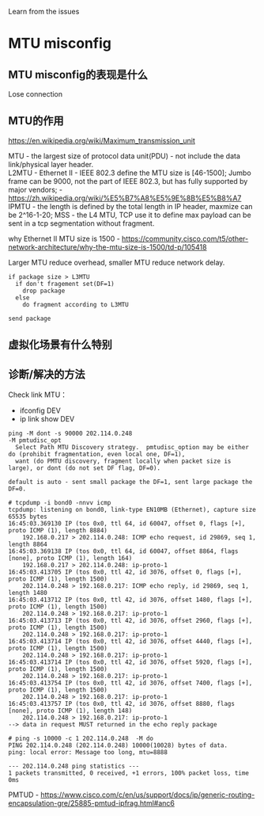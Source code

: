 Learn from the issues

# MTU misconfig
## MTU misconfig的表现是什么
Lose connection


## MTU的作用
https://en.wikipedia.org/wiki/Maximum_transmission_unit

MTU - the largest size of protocol data unit(PDU) - not include the data link/physical layer header.  
L2MTU - Ethernet II - IEEE 802.3 define the MTU size is [46-1500]; Jumbo frame can be 9000, not the part of IEEE 802.3, but has fully supported by major vendors; - https://zh.wikipedia.org/wiki/%E5%B7%A8%E5%9E%8B%E5%B8%A7 
IPMTU - the length is defined by the total length in IP header, maxmize can be 2^16-1-20;
MSS - the L4 MTU, TCP use it to define max payload can be sent in a tcp segmentation without fragment.  

why Ethernet II MTU size is 1500 - https://community.cisco.com/t5/other-network-architecture/why-the-mtu-size-is-1500/td-p/105418

Larger MTU reduce overhead, smaller MTU reduce network delay.  


```
if package size > L3MTU
  if don't fragement set(DF=1)
    drop package
  else
    do fragment according to L3MTU

send package
```

## 虚拟化场景有什么特别

## 诊断/解决的方法
Check link MTU：
- ifconfig DEV
- ip link show DEV

```
ping -M dont -s 90000 202.114.0.248
-M pmtudisc_opt
  Select Path MTU Discovery strategy.  pmtudisc_option may be either do (prohibit fragmentation, even local one, DF=1), 
  want (do PMTU discovery, fragment locally when packet size is large), or dont (do not set DF flag, DF=0).

default is auto - sent small package the DF=1, sent large package the DF=0.

# tcpdump -i bond0 -nnvv icmp
tcpdump: listening on bond0, link-type EN10MB (Ethernet), capture size 65535 bytes
16:45:03.369130 IP (tos 0x0, ttl 64, id 60047, offset 0, flags [+], proto ICMP (1), length 8884)
    192.168.0.217 > 202.114.0.248: ICMP echo request, id 29869, seq 1, length 8864
16:45:03.369138 IP (tos 0x0, ttl 64, id 60047, offset 8864, flags [none], proto ICMP (1), length 164)
    192.168.0.217 > 202.114.0.248: ip-proto-1
16:45:03.413705 IP (tos 0x0, ttl 42, id 3076, offset 0, flags [+], proto ICMP (1), length 1500)
    202.114.0.248 > 192.168.0.217: ICMP echo reply, id 29869, seq 1, length 1480
16:45:03.413712 IP (tos 0x0, ttl 42, id 3076, offset 1480, flags [+], proto ICMP (1), length 1500)
    202.114.0.248 > 192.168.0.217: ip-proto-1
16:45:03.413713 IP (tos 0x0, ttl 42, id 3076, offset 2960, flags [+], proto ICMP (1), length 1500)
    202.114.0.248 > 192.168.0.217: ip-proto-1
16:45:03.413714 IP (tos 0x0, ttl 42, id 3076, offset 4440, flags [+], proto ICMP (1), length 1500)
    202.114.0.248 > 192.168.0.217: ip-proto-1
16:45:03.413714 IP (tos 0x0, ttl 42, id 3076, offset 5920, flags [+], proto ICMP (1), length 1500)
    202.114.0.248 > 192.168.0.217: ip-proto-1
16:45:03.413754 IP (tos 0x0, ttl 42, id 3076, offset 7400, flags [+], proto ICMP (1), length 1500)
    202.114.0.248 > 192.168.0.217: ip-proto-1
16:45:03.413757 IP (tos 0x0, ttl 42, id 3076, offset 8880, flags [none], proto ICMP (1), length 148)
    202.114.0.248 > 192.168.0.217: ip-proto-1
--> data in request MUST returned in the echo reply package

# ping -s 10000 -c 1 202.114.0.248  -M do
PING 202.114.0.248 (202.114.0.248) 10000(10028) bytes of data.
ping: local error: Message too long, mtu=8888

--- 202.114.0.248 ping statistics ---
1 packets transmitted, 0 received, +1 errors, 100% packet loss, time 0ms
```

PMTUD - https://www.cisco.com/c/en/us/support/docs/ip/generic-routing-encapsulation-gre/25885-pmtud-ipfrag.html#anc6


